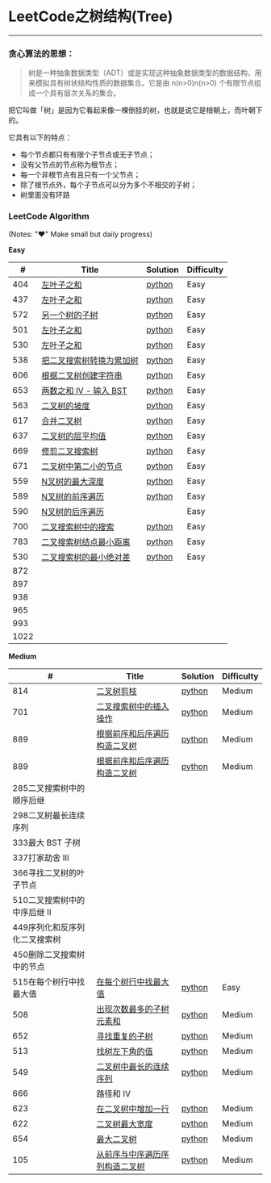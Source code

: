 # LeetCode之树结构(Tree)

---

### 贪心算法的思想：
>树是一种抽象数据类型（ADT）或是实现这种抽象数据类型的数据结构，用来模拟具有树状结构性质的数据集合。它是由 n(n>0)n(n>0) 个有限节点组成一个具有层次关系的集合。

把它叫做「树」是因为它看起来像一棵倒挂的树，也就是说它是根朝上，而叶朝下的。

它具有以下的特点：

 - 每个节点都只有有限个子节点或无子节点；
 - 没有父节点的节点称为根节点；
 - 每一个非根节点有且只有一个父节点；
 - 除了根节点外，每个子节点可以分为多个不相交的子树；
 - 树里面没有环路
 

### LeetCode Algorithm

(Notes: "&hearts;" Make small but daily progress)

**Easy**

| # | Title | Solution | Difficulty |
|---| ----- | -------- | ---------- |
|404|[左叶子之和](https://leetcode-cn.com/problems/sum-of-left-leaves) | [python](./daily/404_2020-04-14.md)|Easy|
|437|[左叶子之和](https://leetcode-cn.com/problems/is-subsequence/) | [python](./daily/437_2020-04-14.md)|Easy|
|572|[另一个树的子树](https://leetcode-cn.com/problems/subtree-of-another-tree/) | [python](./daily/572_2020-04-14.md)|Easy|
|501|[左叶子之和](https://leetcode-cn.com/problems/is-subsequence/) | [python](./daily/501_2020-04-14.md)|Easy|
|530|[左叶子之和](https://leetcode-cn.com/problems/is-subsequence/) | [python](./daily/530_2020-04-14.md)|Easy|
|538|[把二叉搜索树转换为累加树](https://leetcode-cn.com/problems/convert-bst-to-greater-tree/) | [python](./daily/538_2020-04-15.md)|Easy|
|606|[根据二叉树创建字符串](https://leetcode-cn.com/problems/construct-string-from-binary-tree/) | [python](./daily/606_2020-04-16.md)|Easy|
|653|[两数之和 IV - 输入 BST](https://leetcode-cn.com/problems/two-sum-iv-input-is-a-bst/submissions/)| [python](./daily/653_2020-04-17.md)|Easy|
|563|[二叉树的坡度](https://leetcode-cn.com/problems/binary-tree-tilt/)| [python](./daily/563_2020-04-18.md)|Easy|
|617|[合并二叉树](https://leetcode-cn.com/problems/merge-two-binary-trees/)| [python](./daily/617_2020-04-18.md)|Easy|
|637|[二叉树的层平均值](https://leetcode-cn.com/problems/average-of-levels-in-binary-tree/)| [python](./daily/637_2020-04-19.md)|Easy|
|669|[修剪二叉搜索树](https://leetcode-cn.com/problems/trim-a-binary-search-tree/)| [python](./daily/669_2020-04-19.md)|Easy|
|671|[二叉树中第二小的节点](https://leetcode-cn.com/problems/second-minimum-node-in-a-binary-tree/)| [python](./daily/671_2020-04-19.md)|Easy|
|559|[N叉树的最大深度](https://leetcode-cn.com/problems/maximum-depth-of-n-ary-tree/comments/)|[python](./daily/559_2020-04-20.md)|Easy|
|589|[N叉树的前序遍历](https://leetcode-cn.com/problems/n-ary-tree-preorder-traversal/)|[python](./daily/589_2020-04-20.md)|Easy|
|590|[N叉树的后序遍历](https://leetcode-cn.com/problems/n-ary-tree-postorder-traversal/)| |Easy|
|700|[二叉搜索树中的搜索](https://leetcode-cn.com/problems/search-in-a-binary-search-tree/)|[python](./daily/700_2020-04-21.md)|Easy|
|783|[二叉搜索树结点最小距离](https://leetcode-cn.com/problems/minimum-distance-between-bst-nodes/)|[python](./daily/783_2020-04-21.md)|Easy|
|530|[ 二叉搜索树的最小绝对差](https://leetcode-cn.com/problems/minimum-absolute-difference-in-bst/)|[python](./daily/530_2020-04-27.md)|Easy|
|872
|897
|938
|965
|993
|1022



**Medium**

| # | Title | Solution | Difficulty |
|---| ----- | -------- | ---------- |
|814|[二叉树剪枝](https://leetcode-cn.com/problems/binary-tree-pruning/)|[python](./daily/814_2020-04-25.md)|Medium|
|701|[二叉搜索树中的插入操作](https://leetcode-cn.com/problems/insert-into-a-binary-search-tree/)|[python](./daily/701_2020-04-26.md)|Medium|
|889|[根据前序和后序遍历构造二叉树](https://leetcode-cn.com/problems/construct-binary-tree-from-preorder-and-postorder-traversal/)|[python](./daily/889_2020-04-26.md)|Medium|
|889|[根据前序和后序遍历构造二叉树](https://leetcode-cn.com/problems/construct-binary-tree-from-preorder-and-postorder-traversal/)|[python](./daily/889_2020-04-26.md)|Medium|
|285二叉搜索树中的顺序后继	
|298二叉树最长连续序列
|333最大 BST 子树	
|337打家劫舍 III	
|366寻找二叉树的叶子节点	
|510二叉搜索树中的中序后继 II	
|449序列化和反序列化二叉搜索树	
|450删除二叉搜索树中的节点	
|515在每个树行中找最大值|[在每个树行中找最大值](https://leetcode-cn.com/problems/find-largest-value-in-each-tree-row/)|[python](./daily/515_2020-04-22.md)|Easy|
|508|[出现次数最多的子树元素和](https://leetcode-cn.com/problems/most-frequent-subtree-sum/)|[python](./daily/508_2020-04-22.md)|Medium|
|652|[寻找重复的子树](https://leetcode-cn.com/problems/find-duplicate-subtrees/)|[python](./daily/652_2020-04-23.md)|Medium|
|513|[找树左下角的值	](https://leetcode-cn.com/problems/find-bottom-left-tree-value/)|[python](./daily/513_2020-04-24.md)|Medium|
|549|[二叉树中最长的连续序列](vip的题)|[python](./daily/549_2020-04-24.md)|Medium|
|666|路径和 IV	
|623|[在二叉树中增加一行](https://leetcode-cn.com/problems/add-one-row-to-tree/)|[python](./daily/623_2020-04-24.md)|Medium|
|622|[二叉树最大宽度](https://leetcode-cn.com/problems/maximum-width-of-binary-tree/)|[python](./daily/622_2020-04-25.md)|Medium|
|654|[最大二叉树](https://leetcode-cn.com/problems/maximum-binary-tree/)|[python](./daily/654_2020-04-25.md)|Medium|
|105|[从前序与中序遍历序列构造二叉树](https://leetcode-cn.com/problems/construct-binary-tree-from-preorder-and-inorder-traversal/)|[python](./daily/105_2020-04-27.md)|Medium|